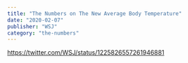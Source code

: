 ```yaml
---
title: "The Numbers on The New Average Body Temperature"
date: "2020-02-07"
publisher: "WSJ"
category: "the-numbers"
---
```


https://twitter.com/WSJ/status/1225826557261946881